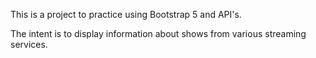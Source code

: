 This is a project to practice using Bootstrap 5 and API's.

The intent is to display information about shows from various streaming services.
